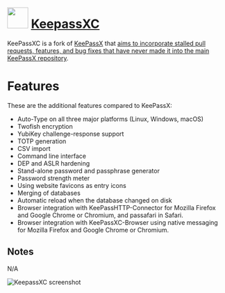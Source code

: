 # <img src="https://cdn.jsdelivr.net/gh/chocolatey/chocolatey-coreteampackages@4315dbe8325d644de2026206bdc5c16a11c1f5cc/icons/keepassxc.svg" width="48" height="48"/> [KeepassXC](https://chocolatey.org/packages/keepassxc)

KeePassXC is a fork of [KeePassX](https://www.keepassx.org/) that [aims to incorporate stalled pull requests, features, and bug fixes that have never made it into the main KeePassX repository](https://github.com/keepassxreboot/keepassx/issues/43).

# Features

These are the additional features compared to KeePassX:
- Auto-Type on all three major platforms (Linux, Windows, macOS)
- Twofish encryption
- YubiKey challenge-response support
- TOTP generation
- CSV import
- Command line interface
- DEP and ASLR hardening
- Stand-alone password and passphrase generator
- Password strength meter
- Using website favicons as entry icons
- Merging of databases
- Automatic reload when the database changed on disk
- Browser integration with KeePassHTTP-Connector for Mozilla Firefox and Google Chrome or Chromium, and passafari in Safari.
- Browser integration with KeePassXC-Browser using native messaging for Mozilla Firefox and Google Chrome or Chromium.

## Notes

N/A

![KeepassXC screenshot](https://cdn.rawgit.com/chocolatey/chocolatey-coreteampackages/f2cfda756d8ab847b9d65ce394de18c6a090666b/automatic/keepassxc/screenshot.png)
